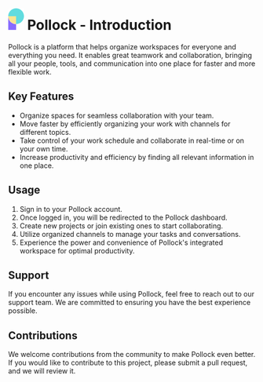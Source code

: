 # ![Poochcare Logo](./src//assets//Logo.png) Pollock - Introduction

Pollock is a platform that helps organize workspaces for everyone and everything you need. It enables great teamwork and collaboration, bringing all your people, tools, and communication into one place for faster and more flexible work.

## Key Features

-   Organize spaces for seamless collaboration with your team.
-   Move faster by efficiently organizing your work with channels for different topics.
-   Take control of your work schedule and collaborate in real-time or on your own time.
-   Increase productivity and efficiency by finding all relevant information in one place.

## Usage

1. Sign in to your Pollock account.
2. Once logged in, you will be redirected to the Pollock dashboard.
3. Create new projects or join existing ones to start collaborating.
4. Utilize organized channels to manage your tasks and conversations.
5. Experience the power and convenience of Pollock's integrated workspace for optimal productivity.

## Support

If you encounter any issues while using Pollock, feel free to reach out to our support team. We are committed to ensuring you have the best experience possible.

## Contributions

We welcome contributions from the community to make Pollock even better. If you would like to contribute to this project, please submit a pull request, and we will review it.
